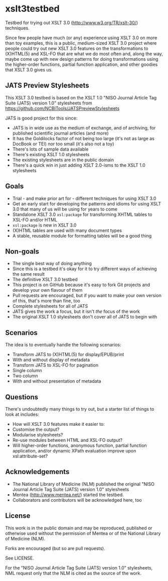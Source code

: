xslt3testbed
============

Testbed for trying out XSLT 3.0 (http://www.w3.org/TR/xslt-30/) techniques.

Since few people have much (or any) experience using XSLT 3.0 on more than toy examples, this is a public, medium-sized XSLT 3.0 project where people could try out new XSLT 3.0 features on the transformations to (X)HTML(5) and XSL-FO that are what we do most often and, along the way, maybe come up with new design patterns for doing transformations using the higher-order functions, partial function application, and other goodies that XSLT 3.0 gives us.

## JATS Preview Stylesheets

This XSLT 3.0 testbed is based on the XSLT 1.0 "NISO Journal Article Tag Suite (JATS) version 1.0" stylesheets from https://github.com/NCBITools/JATSPreviewStylesheets

JATS is good project for this since:

- JATS is in wide use as the medium of exchange, and of archiving, for published scientific journal articles (and more)
- It has the Goldilocks factor of not being too large (it's not as large as DocBook or TEI) nor too small (it's also not a toy)
- There's lots of sample data available
- There's existing XSLT 1.0 stylesheets
- The existing stylesheets are in the public domain
- There's a quick win in just adding XSLT 2.0-isms to the XSLT 1.0 stylesheets

## Goals

- Trial - and make prior art for - different techniques for using XSLT 3.0
- Get an early start for developing the patterns and idioms for using XSLT 3.0 that many of us will be using for years to come
- Standalone XSLT 3.0 `xsl:package` for transforming XHTML tables to XSL-FO and/or HTML
 - `xsl:package` is new in XSLT 3.0
 - (X)HTML tables are used with many document types
 - A stable, reusable module for formatting tables will be a good thing

## Non-goals

- The single best way of doing anything
 - Since this is a testbed it's okay for it to try different ways of achieving the same result
- The definitive XSLT 3.0 testbed
 - This project is on GitHub because it's easy to fork Git projects and develop your own flavour of them
 - Pull requests are encouraged, but if you want to make your own version of this, that's more than fine, too
- Complete stylesheets for all of JATS
 - JATS gives the work a focus, but it isn't *the* focus of the work
 - The original XSLT 1.0 stylesheets don't cover all of JATS to begin with

## Scenarios

The idea is to eventually handle the following scenarios:

- Transform JATS to (X)HTML(5) for display/EPUB/print
 - With and without display of metadata
- Transform JATS to XSL-FO for pagination
 - Single column
 - Two column
 - With and without presentation of metadata

## Questions

There's undoubtedly many things to try out, but a starter list of things to look at includes:

- How will XSLT 3.0 features make it easier to:
 - Customise the output?
 - Modularise stylesheets?
 - Re-use modules between HTML and XSL-FO output?
- Will higher-order functions, anonymous function, partial function application, and/or dynamic XPath evaluation improve upon xsl:attribute-set?

## Acknowledgements

- The National Library of Medicine (NLM) published the original "NISO Journal Article Tag Suite (JATS) version 1.0" stylesheets
- Mentea (http://www.mentea.net/) started the testbed.
- Collaborators and contributors will be acknowledged here, too

## License

This work is in the public domain and may be reproduced, published or otherwise used without the permission of Mentea or of the National Library of Medicine (NLM).

Forks are encouraged (but so are pull requests).

See LICENSE.

For the "NISO Journal Article Tag Suite (JATS) version 1.0" stylesheets, NML request only that the NLM is cited as the source of the work.
